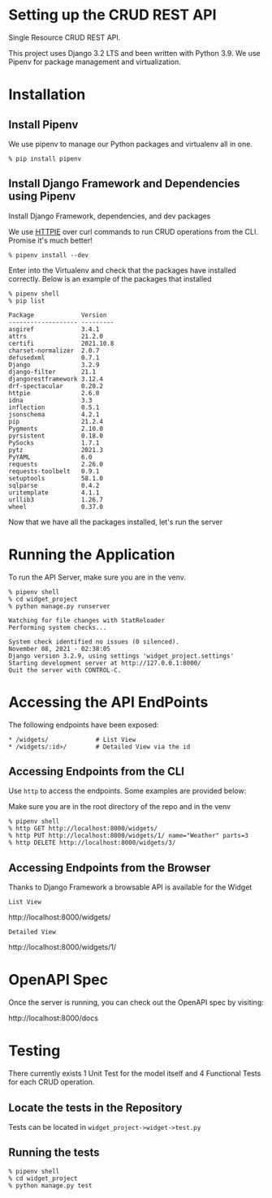 # Setting up the CRUD REST API
Single Resource CRUD REST API. 

This project uses Django 3.2 LTS and been written with Python 3.9.
We use Pipenv for package management and virtualization.

# Installation
## Install Pipenv
We use pipenv to manage our Python packages and virtualenv all in one.

```shell
% pip install pipenv
```

## Install Django Framework and Dependencies using Pipenv
Install Django Framework, dependencies, and dev packages

We use [HTTPIE](https://httpie.io/) over curl commands to run CRUD operations from the CLI. Promise it's much better!

```shell
% pipenv install --dev
```

Enter into the Virtualenv and check that the packages have installed correctly. 
Below is an example of the packages that installed

```shell
% pipenv shell 
% pip list

Package             Version
------------------- ---------
asgiref             3.4.1
attrs               21.2.0
certifi             2021.10.8
charset-normalizer  2.0.7
defusedxml          0.7.1
Django              3.2.9
django-filter       21.1
djangorestframework 3.12.4
drf-spectacular     0.20.2
httpie              2.6.0
idna                3.3
inflection          0.5.1
jsonschema          4.2.1
pip                 21.2.4
Pygments            2.10.0
pyrsistent          0.18.0
PySocks             1.7.1
pytz                2021.3
PyYAML              6.0
requests            2.26.0
requests-toolbelt   0.9.1
setuptools          58.1.0
sqlparse            0.4.2
uritemplate         4.1.1
urllib3             1.26.7
wheel               0.37.0
```

Now that we have all the packages installed, let's run the server

# Running the Application

To run the API Server, make sure you are in the venv.

```shell
% pipenv shell
% cd widget_project
% python manage.py runserver

Watching for file changes with StatReloader
Performing system checks...

System check identified no issues (0 silenced).
November 08, 2021 - 02:38:05
Django version 3.2.9, using settings 'widget_project.settings'
Starting development server at http://127.0.0.1:8000/
Quit the server with CONTROL-C.
```

# Accessing the API EndPoints

The following endpoints have been exposed:

    * /widgets/             # List View
    * /widgets/:id>/        # Detailed View via the id

## Accessing Endpoints from the CLI

Use `http` to access the endpoints. Some examples are provided below:

Make sure you are in the root directory of the repo and in the venv

```shell
% pipenv shell
% http GET http://localhost:8000/widgets/
% http PUT http://localhost:8000/widgets/1/ name="Weather" parts=3
% http DELETE http://localhost:8000/widgets/3/
```
## Accessing Endpoints from the Browser

Thanks to Django Framework a browsable API is available for the Widget

`List View`

http://localhost:8000/widgets/

`Detailed View`

http://localhost:8000/widgets/1/
# OpenAPI Spec

Once the server is running, you can check out the OpenAPI spec by visiting:

http://localhost:8000/docs

# Testing

There currently exists 1 Unit Test for the model itself and 4 Functional Tests for each CRUD operation. 

## Locate the tests in the Repository 
Tests can be located in `widget_project->widget->test.py`

## Running the tests

```shell
% pipenv shell
% cd widget_project
% python manage.py test
```

